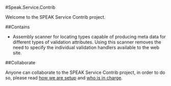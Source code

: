 #Speak.Service.Contrib

Welcome to the SPEAK Service Contrib project.

##Contains

* Assembly scanner for locating types capable of producing meta data for different types of validation attributes. Using this scanner removes the need to specify the individual validation handlers available to the web site.


##Collaborate

Anyone can collaborate to the SPEAK Service Contrib project, in order to do so, please read [how we are setup](setup.md) and [who is in charge](who.md).
